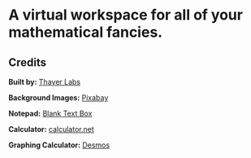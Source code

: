 # A virtual workspace for all of your mathematical fancies.

## Credits

**Built by:** [Thayer Labs](http://thayerlabs.org)
	
**Background Images:** [Pixabay](https://pixabay.com)

**Notepad:** [Blank Text Box](http://blanktextbox.com)

**Calculator:** [calculator.net](https://calculator.net)

**Graphing Calculator:** [Desmos](https://desmos.com)
